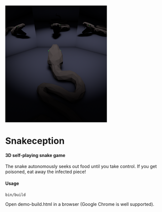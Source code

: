 ![snakeception](src/snakeception.png)

Snakeception
============

#### 3D self-playing snake game ####
The snake autonomously seeks out food until you take control. If you get
poisoned, eat away the infected piece!

#### Usage ####
    bin/build

Open demo-build.html in a browser (Google Chrome is well supported).
